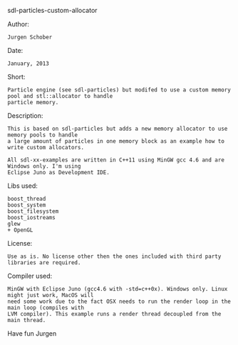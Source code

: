 sdl-particles-custom-allocator

Author:

	Jurgen Schober
	
Date:
   
	January, 2013
	
Short:
  
	Particle engine (see sdl-particles) but modifed to use a custom memory pool and stl::allocator to handle 
	particle memory.

Description:

    This is based on sdl-particles but adds a new memory allocator to use memory pools to handle 
    a large amount of particles in one memory block as an example how to write custom allocators.
        
    All sdl-xx-examples are written in C++11 using MinGW gcc 4.6 and are Windows only. I'm using
    Eclipse Juno as Development IDE.

Libs used:

    boost_thread
    boost_system
    boost_filesystem
    boost_iostreams
    glew
    + OpenGL

License:

    Use as is. No license other then the ones included with third party libraries are required.

Compiler used:

    MinGW with Eclipse Juno (gcc4.6 with -std=c++0x). Windows only. Linux might just work, MacOS will 
    need some work due to the fact OSX needs to run the render loop in the main loop (compiles with 
    LVM compiler). This example runs a render thread decoupled from the main thread.

Have fun
Jurgen
